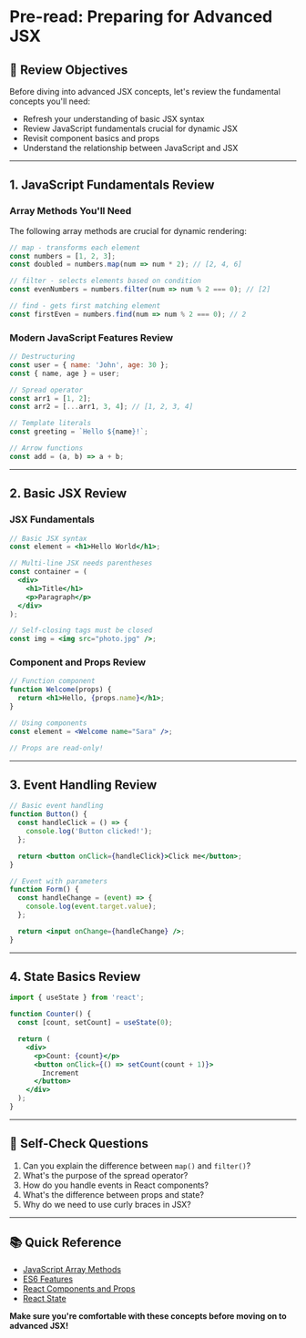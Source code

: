 # Pre-read: Preparing for Advanced JSX

## 🎯 Review Objectives

Before diving into advanced JSX concepts, let's review the fundamental concepts you'll need:

- Refresh your understanding of basic JSX syntax
- Review JavaScript fundamentals crucial for dynamic JSX
- Revisit component basics and props
- Understand the relationship between JavaScript and JSX

---

## 1. JavaScript Fundamentals Review

### Array Methods You'll Need

The following array methods are crucial for dynamic rendering:

```javascript
// map - transforms each element
const numbers = [1, 2, 3];
const doubled = numbers.map(num => num * 2); // [2, 4, 6]

// filter - selects elements based on condition
const evenNumbers = numbers.filter(num => num % 2 === 0); // [2]

// find - gets first matching element
const firstEven = numbers.find(num => num % 2 === 0); // 2
```

### Modern JavaScript Features Review

```javascript
// Destructuring
const user = { name: 'John', age: 30 };
const { name, age } = user;

// Spread operator
const arr1 = [1, 2];
const arr2 = [...arr1, 3, 4]; // [1, 2, 3, 4]

// Template literals
const greeting = `Hello ${name}!`;

// Arrow functions
const add = (a, b) => a + b;
```

---

## 2. Basic JSX Review

### JSX Fundamentals

```jsx
// Basic JSX syntax
const element = <h1>Hello World</h1>;

// Multi-line JSX needs parentheses
const container = (
  <div>
    <h1>Title</h1>
    <p>Paragraph</p>
  </div>
);

// Self-closing tags must be closed
const img = <img src="photo.jpg" />;
```

### Component and Props Review

```jsx
// Function component
function Welcome(props) {
  return <h1>Hello, {props.name}</h1>;
}

// Using components
const element = <Welcome name="Sara" />;

// Props are read-only!
```

---

## 3. Event Handling Review

```jsx
// Basic event handling
function Button() {
  const handleClick = () => {
    console.log('Button clicked!');
  };

  return <button onClick={handleClick}>Click me</button>;
}

// Event with parameters
function Form() {
  const handleChange = (event) => {
    console.log(event.target.value);
  };

  return <input onChange={handleChange} />;
}
```

---

## 4. State Basics Review

```jsx
import { useState } from 'react';

function Counter() {
  const [count, setCount] = useState(0);

  return (
    <div>
      <p>Count: {count}</p>
      <button onClick={() => setCount(count + 1)}>
        Increment
      </button>
    </div>
  );
}
```

---

## 🤔 Self-Check Questions

1. Can you explain the difference between `map()` and `filter()`?
2. What's the purpose of the spread operator?
3. How do you handle events in React components?
4. What's the difference between props and state?
5. Why do we need to use curly braces in JSX?

---

## 📚 Quick Reference

- [JavaScript Array Methods](https://developer.mozilla.org/en-US/docs/Web/JavaScript/Reference/Global_Objects/Array)
- [ES6 Features](https://www.w3schools.com/js/js_es6.asp)
- [React Components and Props](https://react.dev/learn/components-and-props)
- [React State](https://react.dev/learn/state-a-components-memory)

**Make sure you're comfortable with these concepts before moving on to advanced JSX!**
